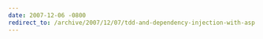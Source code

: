 ```yaml
---
date: 2007-12-06 -0800
redirect_to: /archive/2007/12/07/tdd-and-dependency-injection-with-asp.net-mvc.aspx/
---
```

